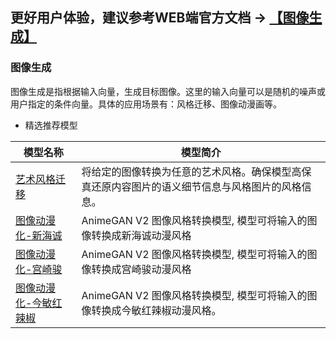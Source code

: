 ## **更好用户体验，建议参考WEB端官方文档 -> [【图像生成】](https://www.paddlepaddle.org.cn/hubdetail)**



### 图像生成

图像生成是指根据输入向量，生成目标图像。这里的输入向量可以是随机的噪声或用户指定的条件向量。具体的应用场景有：风格迁移、图像动漫画等。

- 精选推荐模型

| 模型名称                                                     | 模型简介                                                     |
| ------------------------------------------------------------ | ------------------------------------------------------------ |
 | [艺术风格迁移](https://www.paddlepaddle.org.cn/hubdetail?name=stylepro_artistic&en_category=GANs) | 将给定的图像转换为任意的艺术风格。确保模型高保真还原内容图片的语义细节信息与风格图片的风格信息。 |
 | [图像动漫化-新海诚](https://www.paddlepaddle.org.cn/hubdetail?name=animegan_v2_shinkai_53&en_category=GANs) | AnimeGAN V2 图像风格转换模型, 模型可将输入的图像转换成新海诚动漫风格 |
  | [图像动漫化-宫崎骏](https://www.paddlepaddle.org.cn/hubdetail?name=animegan_v2_hayao_64&en_category=GANs) | AnimeGAN V2 图像风格转换模型, 模型可将输入的图像转换成宫崎骏动漫风格|
  | [图像动漫化-今敏红辣椒](https://www.paddlepaddle.org.cn/hubdetail?name=animegan_v2_paprika_97&en_category=GANs) | AnimeGAN V2 图像风格转换模型, 模型可将输入的图像转换成今敏红辣椒动漫风格。|
